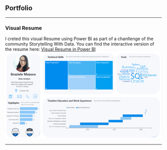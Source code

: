 ## Portfolio

---

### Visual Resume 
I creted this visual Resume using Power BI as part of a chanllenge of the community Storytelling With Data.
You can find the interactive version of the resume here: [Visual Resume in Power BI](https://bit.ly/3clnZqf)
<img src="images/Graziele_Visual_Resume.PNG?raw=true"/>

---




